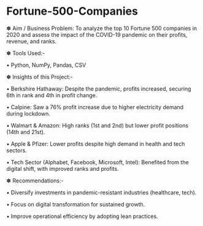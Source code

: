 # Fortune-500-Companies

✽ Aim / Business Problem: To analyze the top 10 Fortune 500 companies in 2020 and assess the impact of the COVID-19 pandemic on their profits, revenue, and ranks.

✽ Tools Used:-

• Python, NumPy, Pandas, CSV

✽ Insights of this Project:-

• Berkshire Hathaway: Despite the pandemic, profits increased, securing 6th in rank and 4th in profit change.

• Calpine: Saw a 76% profit increase due to higher electricity demand during lockdown.

• Walmart & Amazon: High ranks (1st and 2nd) but lower profit positions (14th and 21st).

• Apple & Pfizer: Lower profits despite high demand in health and tech sectors.

• Tech Sector (Alphabet, Facebook, Microsoft, Intel): Benefited from the digital shift, with improved ranks and profits.

✽ Recommendations:-

• Diversify investments in pandemic-resistant industries (healthcare, tech).

• Focus on digital transformation for sustained growth.

• Improve operational efficiency by adopting lean practices.
